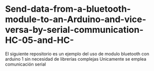 # Send-data-from-a-bluetooth-module-to-an-Arduino-and-vice-versa-by-serial-communication-HC-05-and-HC-
El siguiente repositorio es un ejemplo del uso de modulo bluetooth con arduino 1 sin necesidad de librerías complejas
Unicamente se emplea comunicación serial 
